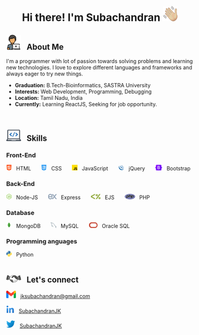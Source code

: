 <h1 align='center'> Hi there! I'm Subachandran <img src='https://raw.githubusercontent.com/Subachandran/Subachandran/main/Images/handWave.png' width='40px'> </h1>

<h2><img src='https://raw.githubusercontent.com/Subachandran/Subachandran/main/Images/aboutmeLogo.png' width='40px'> &nbsp;  About Me</h2>

 I'm a programmer with lot of passion towards solving problems and learning new technologies. I love to explore different languages and frameworks and always eager to try new things.
 
 - <b>Graduation:</b> B.Tech-Bioinformatics, SASTRA University
 - <b>Interests:</b> Web Development, Programming, Debugging
 - <b>Location:</b> Tamil Nadu, India
 - <b>Currently:</b> Learning ReactJS, Seeking for job opportunity.
<br>
<h2><img src='https://raw.githubusercontent.com/Subachandran/Subachandran/main/Images/skillLogo.png' width='40px'> &nbsp; Skills </h2>

<h3> Front-End </h3>
<div valign='center'>
  <img src='https://raw.githubusercontent.com/Subachandran/Subachandran/main/Images/html.png' height='15px'> &nbsp; HTML 
&nbsp; &nbsp; &nbsp;
  <img src='https://raw.githubusercontent.com/Subachandran/Subachandran/main/Images/css.png' height='15px'> &nbsp; CSS 
&nbsp; &nbsp; &nbsp;
  <img src='https://raw.githubusercontent.com/Subachandran/Subachandran/main/Images/js.png' height='15px'> &nbsp; JavaScript 
&nbsp; &nbsp; &nbsp;
  <img src='https://raw.githubusercontent.com/Subachandran/Subachandran/main/Images/jquery.png' height='15px'> &nbsp; jQuery 
&nbsp; &nbsp; &nbsp;
  <img src='https://raw.githubusercontent.com/Subachandran/Subachandran/main/Images/bootstrap.png' height='15px'> &nbsp; Bootstrap 
</div>

<h3> Back-End </h3>
<div>
  <img src='https://raw.githubusercontent.com/Subachandran/Subachandran/main/Images/nodejs.png' height='15px'> &nbsp; Node-JS 
&nbsp; &nbsp; &nbsp;
  <img src='https://raw.githubusercontent.com/Subachandran/Subachandran/main/Images/express.png' height='15px'> &nbsp; Express
&nbsp; &nbsp; &nbsp;
  <img src='https://raw.githubusercontent.com/Subachandran/Subachandran/main/Images/ejs.png' height='15px'> &nbsp; EJS
&nbsp; &nbsp; &nbsp;
  <img src='https://raw.githubusercontent.com/Subachandran/Subachandran/main/Images/php.png' height='15px'> &nbsp; PHP
</div>

<h3> Database </h3>
<div>
  <img src='https://raw.githubusercontent.com/Subachandran/Subachandran/main/Images/mongodb.png' height='15px'> &nbsp; MongoDB 
&nbsp; &nbsp; &nbsp;
  <img src='https://raw.githubusercontent.com/Subachandran/Subachandran/main/Images/mysql.png' height='15px'> &nbsp; MySQL
&nbsp; &nbsp; &nbsp;
  <img src='https://raw.githubusercontent.com/Subachandran/Subachandran/main/Images/oracle.png' height='15px'> &nbsp; Oracle SQL
</div>

<h3> Programming anguages </h3>
<div>
<img src='https://raw.githubusercontent.com/Subachandran/Subachandran/main/Images/python.png' height='15px'> &nbsp; Python 
</div>

<br>
<h2> <img src='https://raw.githubusercontent.com/Subachandran/Subachandran/main/Images/handShake.png' width='40px'> &nbsp; Let's connect</h2>
<p>
<img src='https://raw.githubusercontent.com/Subachandran/Subachandran/main/Images/gmail.png' height='20px'> &nbsp;  <a href='mailto:jksubachandran@gmail.com'>jksubachandran@gmail.com</a>
<br><br>
<img src='https://raw.githubusercontent.com/Subachandran/Subachandran/main/Images/linkedin.png' height='20px'> &nbsp;  <a href='https://www.linkedin.com/in/subachandranjk/'>SubachandranJK</a>
<br><br> 
<img src='https://raw.githubusercontent.com/Subachandran/Subachandran/main/Images/twitter.png' height='20px'> &nbsp;  <a href='https://twitter.com/SubachandranJK'>SubachandranJK</a>
</p>

<!-- ![Subachandran's GitHub stats](https://github-readme-stats.vercel.app/api?username=Subachandran&show_icons=true&theme=radical) -->

